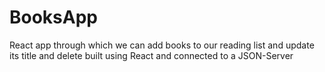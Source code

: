 # BooksApp
React app through which we can add books to our reading list and update its title and delete built using React and connected to a JSON-Server
